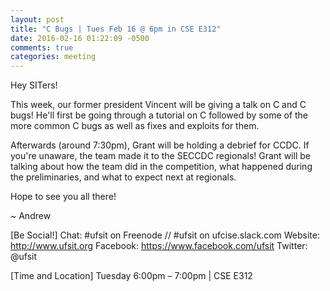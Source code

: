 ```yaml
---
layout: post
title: "C Bugs | Tues Feb 16 @ 6pm in CSE E312"
date: 2016-02-16 01:22:09 -0500
comments: true
categories: meeting
---
```


Hey SITers!

This week, our former president Vincent will be giving a talk on C and C bugs! He'll first be going through a tutorial on C followed by some of the more common C bugs as well as fixes and exploits for them.

Afterwards (around 7:30pm), Grant will be holding a debrief for CCDC. If you're unaware, the team made it to the SECCDC regionals! Grant will be talking about how the team did in the competition, what happened during the preliminaries, and what to expect next at regionals.

Hope to see you all there!

~ Andrew

[Be Social!]
Chat: #ufsit on Freenode // #ufsit on ufcise.slack.com
Website: http://www.ufsit.org
Facebook: https://www.facebook.com/ufsit
Twitter: @ufsit

[Time and Location]
Tuesday 6:00pm – 7:00pm | CSE E312
